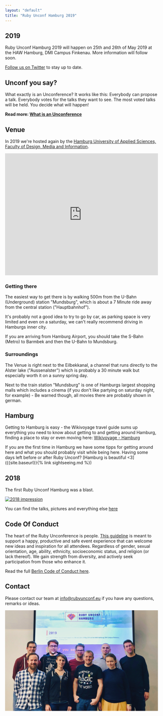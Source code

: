 ```yaml
---
layout: "default"
title: "Ruby Unconf Hamburg 2019"
---
```


<div class="content-section content-section--whitebg" markdown="1">

## 2019

Ruby Unconf Hamburg 2019 will happen on 25th and 26th of May 2019 at the HAW Hamburg, DMI Campus Finkenau.
More information will follow soon.

[Follow us on Twitter](https://twitter.com/RubyUnconfEU) to stay up to date.

</div>
<div class="content-section content-section--purplebg" markdown="1">

## Unconf you say?

What exactly is an Unconference? It works like this: Everybody can propose a talk. Everybody votes for the talks they want to see. The most voted talks will be held. You decide what will happen!

**Read more: <a href="https://gist.github.com/robertkowalski/8b21484c517c54d9b80aeba1d43864c9">What is an Unconference</a>**

</div>
<div class="content-section content-section--whitebg" markdown="1">

## Venue

In 2019 we're hosted again by the <a href="https://www.haw-hamburg.de/english/about-us/faculties-departments/design-media-information.html">Hamburg University of Applied Sciences, Faculty of Design, Media and Information</a>.

<p>
  <iframe src="https://www.google.com/maps/embed?pb=!1m18!1m12!1m3!1d2369.3635298564614!2d10.031139751899804!3d53.56912837992829!2m3!1f0!2f0!3f0!3m2!1i1024!2i768!4f13.1!3m3!1m2!1s0x47b18ec9ad80408b%3A0x65298bd196908e49!2sHAW+Hamburg+-+Fakult%C3%A4t+DMI!5e0!3m2!1sde!2suk!4v1518718024833" style="border:0" allowfullscreen="" width="100%" height="400" frameborder="0"></iframe>
</p>

### Getting there

The easiest way to get there is by walking 500m from the U-Bahn (Underground) station "Mundsburg", which is about a 7 Minute ride away from the central station ("Hauptbahnhof").

It's probably not a good idea to try to go by car, as parking space is very limited and even on a saturday, we can't really recommend driving in Hamburgs inner city.

If you are arriving from Hamburg Airport, you should take the S-Bahn (Metro) to Barmbek and then the U-Bahn to Mundsburg.

### Surroundings

The Venue is right next to the Eilbekkanal, a channel that runs directly to the Alster lake ("Aussenalster") which is probably a 30 minute walk but especially worth it on a sunny spring day.

Next to the train station "Mundsburg" is one of Hamburgs largest shopping malls which includes a cinema (if you don't like partying on saturday night, for example) - Be warned though, all movies there are probably shown in german.

</div>
<div class="content-section content-section--purplebg" markdown="1">

## Hamburg
Getting to Hamburg is easy - the Wikivoyage travel guide sums up everything you need to know about getting to and getting around Hamburg, finding a place to stay or even moving here: [Wikivoyage - Hamburg](https://en.wikivoyage.org/wiki/Hamburg)

If you are the first time in Hamburg we have some tipps for getting around here and what you should probably visit while being here. Having some days left before or after Ruby Unconf? [Hamburg is beautiful <3]({{site.baseurl}}{% link sightseeing.md %})

</div>
<div class="content-section" markdown="1">

## 2018

The first Ruby Unconf Hamburg was a blast.

[![2018 impression](https://lh3.googleusercontent.com/n4xMai045Dd5mhbMKteHG30SBljmrolwWKhqUcgXC6a7ubVzHrqiVzEN1pVyVH3qgJqVGPgtrh22v-jKz6hkf5aEPpl0FeIJuLaHz8MYT1UhA2WK1G_NIpzWuY4n6T4wCdKQrARKbA=w1200)](/2018)

You can find the talks, pictures and everything else [here](/2018)

</div>

<div class="content-section content-section--purplebg" markdown="1">

## Code Of Conduct

The heart of the Ruby Unconference is people. [This guideline](https://berlincodeofconduct.org/) is meant to support a happy, productive and safe event experience that can welcome new ideas and inspiration for all attendees. Regardless of gender, sexual orientation, age, ability, ethnicity, socioeconomic status, and religion (or lack thereof). We gain strength from diversity, and actively seek participation from those who enhance it.

Read the full [Berlin Code of Conduct here](https://berlincodeofconduct.org/).

</div>

<div class="content-section content-section--whitebg" markdown="1">

## Contact

Please contact our team at <a href="mailto:info@rubyunconf.eu">info@rubyunconf.eu</a> if you have
any questions, remarks or ideas.

<img src="assets/images/team.jpg" />

</div>
